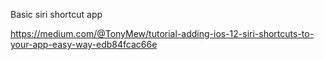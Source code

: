 Basic siri shortcut app

https://medium.com/@TonyMew/tutorial-adding-ios-12-siri-shortcuts-to-your-app-easy-way-edb84fcac66e
